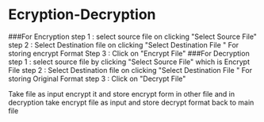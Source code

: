 # Ecryption-Decryption

###For Encryption
step 1 : select source file on clicking "Select Source File"
step 2 : Select Destination file on clicking "Select Destination File " For storing encrypt Format
Step 3 : Click on "Encrypt File"
###For Decryption
step 1 : select source file by clicking "Select Source File" which is Encrypt File
step 2 : Select Destination file on clicking "Select Destination File " For storing Original Format
step 3 : Click on "Decrypt File"

Take file as input encrypt it and store encrypt form in other file and in decryption take encrypt file as input and store decrypt format back to main file
